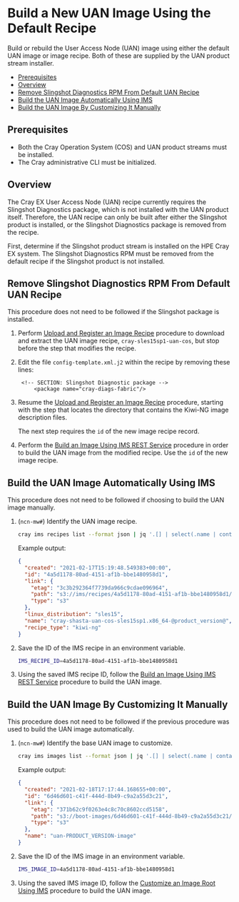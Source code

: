 # Build a New UAN Image Using the Default Recipe

Build or rebuild the User Access Node (UAN) image using either the default UAN image or image recipe. Both of these are supplied by the UAN
product stream installer.

* [Prerequisites](#prerequisites)
* [Overview](#overview)
* [Remove Slingshot Diagnostics RPM From Default UAN Recipe](#remove-slingshot-diagnostics-rpm-from-default-uan-recipe)
* [Build the UAN Image Automatically Using IMS](#build-the-uan-image-automatically-using-ims)
* [Build the UAN Image By Customizing It Manually](#build-the-uan-image-by-customizing-it-manually)

## Prerequisites

* Both the Cray Operation System (COS) and UAN product streams must be installed.
* The Cray administrative CLI must be initialized.

## Overview

The Cray EX User Access Node \(UAN\) recipe currently requires the Slingshot Diagnostics package, which is not installed with the UAN product
itself. Therefore, the UAN recipe can only be built after either the Slingshot product is installed, or the Slingshot Diagnostics package is
removed from the recipe.

First, determine if the Slingshot product stream is installed on the HPE Cray EX system. The Slingshot Diagnostics RPM must be removed from
the default recipe if the Slingshot product is not installed.

## Remove Slingshot Diagnostics RPM From Default UAN Recipe

This procedure does not need to be followed if the Slingshot package is installed.

1. Perform [Upload and Register an Image Recipe](Upload_and_Register_an_Image_Recipe.md) procedure to download and extract the UAN image
   recipe, `cray-sles15sp1-uan-cos`, but stop before the step that modifies the recipe.

1. Edit the file `config-template.xml.j2` within the recipe by removing these lines:

    ```Jinja2
     <!-- SECTION: Slingshot Diagnostic package -->
         <package name="cray-diags-fabric"/>
    ```

1. Resume the [Upload and Register an Image Recipe](Upload_and_Register_an_Image_Recipe.md) procedure, starting with the step that locates
   the directory that contains the Kiwi-NG image description files.

   The next step requires the `id` of the new image recipe record.

1. Perform the [Build an Image Using IMS REST Service](Build_an_Image_Using_IMS_REST_Service.md) procedure in order to build the UAN image
   from the modified recipe. Use the `id` of the new image recipe.

## Build the UAN Image Automatically Using IMS

This procedure does not need to be followed if choosing to build the UAN image manually.

1. (`ncn-mw#`) Identify the UAN image recipe.

    ```bash
    cray ims recipes list --format json | jq '.[] | select(.name | contains("uan"))'
    ```

    Example output:

    ```json
    {
      "created": "2021-02-17T15:19:48.549383+00:00",
      "id": "4a5d1178-80ad-4151-af1b-bbe1480958d1",
      "link": {
        "etag": "3c3b292364f7739da966c9cdae096964",
        "path": "s3://ims/recipes/4a5d1178-80ad-4151-af1b-bbe1480958d1/recipe.tar.gz",
        "type": "s3"
      },
      "linux_distribution": "sles15",
      "name": "cray-shasta-uan-cos-sles15sp1.x86_64-@product_version@",
      "recipe_type": "kiwi-ng"
    }
    ```

1. Save the ID of the IMS recipe in an environment variable.

    ```bash
    IMS_RECIPE_ID=4a5d1178-80ad-4151-af1b-bbe1480958d1
    ```

1. Using the saved IMS recipe ID, follow the [Build an Image Using IMS REST Service](Build_an_Image_Using_IMS_REST_Service.md) procedure to
   build the UAN image.

## Build the UAN Image By Customizing It Manually

This procedure does not need to be followed if the previous procedure was used to build the UAN image automatically.

1. (`ncn-mw#`) Identify the base UAN image to customize.

    ```bash
    cray ims images list --format json | jq '.[] | select(.name | contains("uan"))'
    ```

    Example output:

    ```json
    {
      "created": "2021-02-18T17:17:44.168655+00:00",
      "id": "6d46d601-c41f-444d-8b49-c9a2a55d3c21",
      "link": {
        "etag": "371b62c9f0263e4c8c70c8602ccd5158",
        "path": "s3://boot-images/6d46d601-c41f-444d-8b49-c9a2a55d3c21/manifest.json",
        "type": "s3"
      },
      "name": "uan-PRODUCT_VERSION-image"
    }
    ```

1. Save the ID of the IMS image in an environment variable.

    ```bash
    IMS_IMAGE_ID=4a5d1178-80ad-4151-af1b-bbe1480958d1
    ```

1. Using the saved IMS image ID, follow the [Customize an Image Root Using IMS](Customize_an_Image_Root_Using_IMS.md) procedure to build
   the UAN image.
